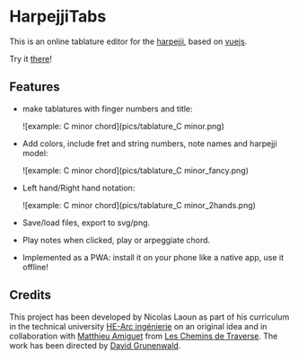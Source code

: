 # HarpejjiTabs

This is an online tablature editor for the [harpejji](https://www.marcodi.com/), based on [vuejs](https://vuejs.org/).

Try it [there](https://amiguet.github.io/harpejjitabs/)!

## Features

- make tablatures with finger numbers and title:

    ![example: C minor chord](pics/tablature_C minor.png)

- Add colors, include fret and string numbers, note names and harpejji model:

    ![example: C minor chord](pics/tablature_C minor_fancy.png)

- Left hand/Right hand notation:

    ![example: C minor chord](pics/tablature_C minor_2hands.png)

- Save/load files, export to svg/png.

- Play notes when clicked, play or arpeggiate chord.

- Implemented as a PWA: install it on your phone like a native app, use it offline!

## Credits

This project has been developed by Nicolas Laoun as part of his curriculum in the technical university [HE-Arc ingénierie](https://www.he-arc.ch/ingenierie) on an original idea and in collaboration with [Matthieu Amiguet](http://www.matthieuamiguet.ch/) from [Les Chemins de Traverse](https://www.lescheminsdetraverse.net/). The work has been directed by [David Grunenwald](https://people.he-arc.ch/contact.php?id=2840235).